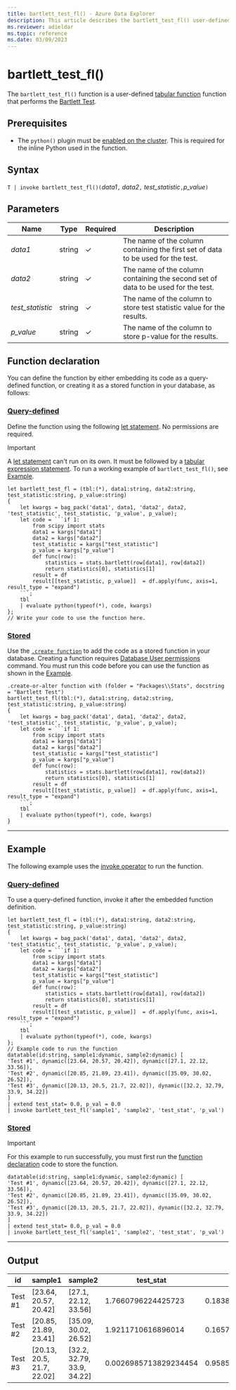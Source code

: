 ```yaml
---
title: bartlett_test_fl() - Azure Data Explorer
description: This article describes the bartlett_test_fl() user-defined function in Azure Data Explorer.
ms.reviewer: adieldar
ms.topic: reference
ms.date: 03/09/2023
---
```

# bartlett_test_fl()

The `bartlett_test_fl()` function is a user-defined [tabular function](../query/functions/user-defined-functions.md#tabular-function) function that performs the [Bartlett Test](https://en.wikipedia.org/wiki/Bartlett%27s_test).

## Prerequisites

* The `python()` plugin must be [enabled on the cluster](../query/pythonplugin.md#enable-the-plugin). This is required for the inline Python used in the function.

## Syntax

`T | invoke bartlett_test_fl()(`*data1*`,` *data2*`,` *test_statistic*`,`*p_value*`)`

## Parameters

|Name|Type|Required|Description|
|--|--|--|--|
| *data1* | string | &check; | The name of the column containing the first set of data to be used for the test.|
| *data2* | string | &check; | The name of the column containing the second set of data to be used for the test.|
| *test_statistic* | string | &check; | The name of the column to store test statistic value for the results.|
| *p_value* | string | &check; | The name of the column to store p-value for the results.|

## Function declaration

You can define the function by either embedding its code as a query-defined function, or creating it as a stored function in your database, as follows:

### [Query-defined](#tab/query-defined)

Define the function using the following [let statement](../query/letstatement.md). No permissions are required.

> [!IMPORTANT]
> A [let statement](../query/letstatement.md) can't run on its own. It must be followed by a [tabular expression statement](../query/tabularexpressionstatements.md). To run a working example of `bartlett_test_fl()`, see [Example](#example).

~~~kusto
let bartlett_test_fl = (tbl:(*), data1:string, data2:string, test_statistic:string, p_value:string)
{
    let kwargs = bag_pack('data1', data1, 'data2', data2, 'test_statistic', test_statistic, 'p_value', p_value);
    let code = ```if 1:
        from scipy import stats
        data1 = kargs["data1"]
        data2 = kargs["data2"]
        test_statistic = kargs["test_statistic"]
        p_value = kargs["p_value"]
        def func(row):
            statistics = stats.bartlett(row[data1], row[data2])
            return statistics[0], statistics[1]
        result = df
        result[[test_statistic, p_value]]  = df.apply(func, axis=1, result_type = "expand")
    ```;
    tbl
    | evaluate python(typeof(*), code, kwargs)
};
// Write your code to use the function here.
~~~

### [Stored](#tab/stored)

Use the [`.create function`](../management/create-function.md) to add the code as a stored function in your database. Creating a function requires [Database User permissions](../management/access-control/role-based-access-control.md) command. You must run this code before you can use the function as shown in the [Example](#example).

~~~kusto
.create-or-alter function with (folder = "Packages\\Stats", docstring = "Bartlett Test")
bartlett_test_fl(tbl:(*), data1:string, data2:string, test_statistic:string, p_value:string)
{
    let kwargs = bag_pack('data1', data1, 'data2', data2, 'test_statistic', test_statistic, 'p_value', p_value);
    let code = ```if 1:
        from scipy import stats
        data1 = kargs["data1"]
        data2 = kargs["data2"]
        test_statistic = kargs["test_statistic"]
        p_value = kargs["p_value"]
        def func(row):
            statistics = stats.bartlett(row[data1], row[data2])
            return statistics[0], statistics[1]
        result = df
        result[[test_statistic, p_value]]  = df.apply(func, axis=1, result_type = "expand")
    ```;
    tbl
    | evaluate python(typeof(*), code, kwargs)
}
~~~

---

## Example

The following example uses the [invoke operator](../query/invokeoperator.md) to run the function.

### [Query-defined](#tab/query-defined)

To use a query-defined function, invoke it after the embedded function definition.

~~~kusto
let bartlett_test_fl = (tbl:(*), data1:string, data2:string, test_statistic:string, p_value:string)
{
    let kwargs = bag_pack('data1', data1, 'data2', data2, 'test_statistic', test_statistic, 'p_value', p_value);
    let code = ```if 1:
        from scipy import stats
        data1 = kargs["data1"]
        data2 = kargs["data2"]
        test_statistic = kargs["test_statistic"]
        p_value = kargs["p_value"]
        def func(row):
            statistics = stats.bartlett(row[data1], row[data2])
            return statistics[0], statistics[1]
        result = df
        result[[test_statistic, p_value]]  = df.apply(func, axis=1, result_type = "expand")
    ```;
    tbl
    | evaluate python(typeof(*), code, kwargs)
};
// Example code to run the function
datatable(id:string, sample1:dynamic, sample2:dynamic) [
'Test #1', dynamic([23.64, 20.57, 20.42]), dynamic([27.1, 22.12, 33.56]),
'Test #2', dynamic([20.85, 21.89, 23.41]), dynamic([35.09, 30.02, 26.52]),
'Test #3', dynamic([20.13, 20.5, 21.7, 22.02]), dynamic([32.2, 32.79, 33.9, 34.22])
]
| extend test_stat= 0.0, p_val = 0.0
| invoke bartlett_test_fl('sample1', 'sample2', 'test_stat', 'p_val')
~~~

### [Stored](#tab/stored)

> [!IMPORTANT]
> For this example to run successfully, you must first run the [function declaration](#function-declaration) code to store the function.

~~~kusto
datatable(id:string, sample1:dynamic, sample2:dynamic) [
'Test #1', dynamic([23.64, 20.57, 20.42]), dynamic([27.1, 22.12, 33.56]),
'Test #2', dynamic([20.85, 21.89, 23.41]), dynamic([35.09, 30.02, 26.52]),
'Test #3', dynamic([20.13, 20.5, 21.7, 22.02]), dynamic([32.2, 32.79, 33.9, 34.22])
]
| extend test_stat= 0.0, p_val = 0.0
| invoke bartlett_test_fl('sample1', 'sample2', 'test_stat', 'p_val')
~~~

---

## Output

| id | sample1 | sample2 | test_stat | p_val |
| --- | --- | --- | --- | --- |
| Test #1 | [23.64, 20.57, 20.42] | [27.1, 22.12, 33.56] | 1.7660796224425723 | 0.183868001738637 |
| Test #2 | [20.85, 21.89, 23.41] | [35.09, 30.02, 26.52] | 1.9211710616896014 | 0.16572762069132516 |
| Test #3 | [20.13, 20.5, 21.7, 22.02] | [32.2, 32.79, 33.9, 34.22] | 0.0026985713829234454 | 0.958570306268548 |
